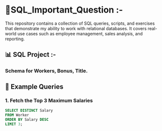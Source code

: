 # 📌SQL_Important_Question :-

This repository contains a collection of SQL queries, scripts, and exercises that demonstrate my ability to work with relational databases. It covers real-world use cases such as employee management, sales analysis, and reporting.


## 📊 SQL  Project :-

### Schema for Workers, Bonus, Title.

## 🚀 Example Queries

### 1. Fetch the Top 3 Maximum Salaries
```sql
SELECT DISTINCT Salary
FROM Worker
ORDER BY Salary DESC
LIMIT 3;
